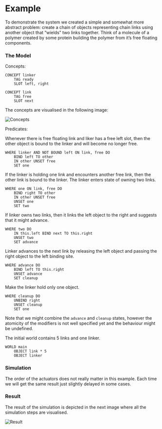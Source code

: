 # Example

To demonstrate the system we created a simple and somewhat more abstract
problem: create a chain of objects representing chain links using another
object that “wields” two links together. Think of a molecule of a polymer
created by some protein building the polymer from it’s free floating
components.

### The Model

Concepts:
	
	CONCEPT linker
	    TAG ready
	    SLOT left, right
	
	CONCEPT link
	    TAG free
	    SLOT next

The concepts are visualised in the following image:

![Concepts](images/example-linker_objects)

Predicates:

Whenever there is free floating link and liker has a free left slot, then the
other object is bound to the linker and will become no longer free. 

	WHERE linker AND NOT BOUND left ON link, free DO
	    BIND left TO other
	    IN other UNSET free
	    SET one
	

If the linker is holding one link and encounters another free link, then the
other link is bound to the linker. The linker enters state of owning two links.

	WHERE one ON link, free DO
	    BIND right TO other
	    IN other UNSET free
	    UNSET one
	    SET two

If linker owns two links, then it links the left object to the right and
suggests that it might advance.

	WHERE two DO
	    IN this.left BIND next TO this.right
	    UNSET two
	    SET advance

Linker advances to the next link by releasing the left object and passing the
right object to the left binding site.

	WHERE advance DO
	    BIND left TO this.right
	    UNSET advance
	    SET cleanup

Make the linker hold only one object.

	WHERE cleanup DO
	    UNBIND right
	    UNSET cleanup
	    SET one

Note that we might combine the `advance` and `cleanup` states, however the
atomicity of the modifiers is not well specified yet and the behaviour might be
undefined.

The initial world contains 5 links and one linker.

	WORLD main
	    OBJECT link * 5
	    OBJECT linker

### Simulation

The order of the actuators does not really matter in this example. Each time we
will get the same result just slightly delayed in some cases.

### Result

The result of the simulation is depicted in the next image where all the
simulation steps are visualised.

![Result](images/example-result)
